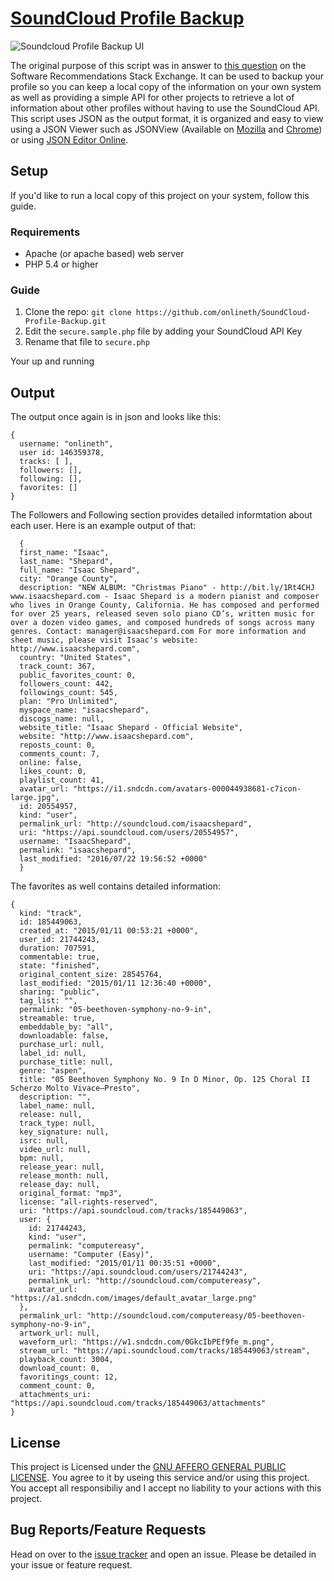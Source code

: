 # [SoundCloud Profile Backup](https://soundcloud.onlineth.com/)

![Soundcloud Profile Backup UI][1]

The original purpose of this script was in answer to [this question](http://softwarerecs.stackexchange.com/a/27700/133) on the Software Recommendations Stack Exchange. It can be used to backup your profile so you can keep a local copy of the information on your own system as well as providing a simple API for other projects to retrieve a lot of information about other profiles without having to use the SoundCloud API. This script uses JSON as the output format, it is organized and easy to view using a JSON Viewer such as JSONView (Available on [Mozilla](https://addons.mozilla.org/en-us/firefox/addon/jsonview/) and [Chrome](https://chrome.google.com/webstore/detail/jsonview/chklaanhfefbnpoihckbnefhakgolnmc?hl=en)) or using [JSON Editor Online](http://www.jsoneditoronline.org/).

## Setup

If you'd like to run a local copy of this project on your system, follow this guide.

### Requirements

- Apache (or apache based) web server
- PHP 5.4 or higher

### Guide

1. Clone the repo: `git clone https://github.com/onlineth/SoundCloud-Profile-Backup.git`
2. Edit the `secure.sample.php` file by adding your SoundCloud API Key
3. Rename that file to `secure.php`

Your up and running

## Output

The output once again is in json and looks like this:

```
{
  username: "onlineth",
  user id: 146359378,
  tracks: [ ],
  followers: [],
  following: [],
  favorites: []
}
```

The Followers and Following section provides detailed informtation about each user. Here is an example output of that:

```
  {
  first_name: "Isaac",
  last_name: "Shepard",
  full_name: "Isaac Shepard",
  city: "Orange County",
  description: "NEW ALBUM: "Christmas Piano" - http://bit.ly/1Rt4CHJ www.isaacshepard.com - Isaac Shepard is a modern pianist and composer who lives in Orange County, California. He has composed and performed for over 25 years, released seven solo piano CD’s, written music for over a dozen video games, and composed hundreds of songs across many genres. Contact: manager@isaacshepard.com For more information and sheet music, please visit Isaac's website: http://www.isaacshepard.com",
  country: "United States",
  track_count: 367,
  public_favorites_count: 0,
  followers_count: 442,
  followings_count: 545,
  plan: "Pro Unlimited",
  myspace_name: "isaacshepard",
  discogs_name: null,
  website_title: "Isaac Shepard - Official Website",
  website: "http://www.isaacshepard.com",
  reposts_count: 0,
  comments_count: 7,
  online: false,
  likes_count: 0,
  playlist_count: 41,
  avatar_url: "https://i1.sndcdn.com/avatars-000044938681-c7icon-large.jpg",
  id: 20554957,
  kind: "user",
  permalink_url: "http://soundcloud.com/isaacshepard",
  uri: "https://api.soundcloud.com/users/20554957",
  username: "IsaacShepard",
  permalink: "isaacshepard",
  last_modified: "2016/07/22 19:56:52 +0000"
  }
```

The favorites as well contains detailed information:

```
{
  kind: "track",
  id: 185449063,
  created_at: "2015/01/11 00:53:21 +0000",
  user_id: 21744243,
  duration: 707591,
  commentable: true,
  state: "finished",
  original_content_size: 28545764,
  last_modified: "2015/01/11 12:36:40 +0000",
  sharing: "public",
  tag_list: "",
  permalink: "05-beethoven-symphony-no-9-in",
  streamable: true,
  embeddable_by: "all",
  downloadable: false,
  purchase_url: null,
  label_id: null,
  purchase_title: null,
  genre: "aspen",
  title: "05 Beethoven Symphony No. 9 In D Minor, Op. 125 Choral II Scherzo Molto Vivace–Presto",
  description: "",
  label_name: null,
  release: null,
  track_type: null,
  key_signature: null,
  isrc: null,
  video_url: null,
  bpm: null,
  release_year: null,
  release_month: null,
  release_day: null,
  original_format: "mp3",
  license: "all-rights-reserved",
  uri: "https://api.soundcloud.com/tracks/185449063",
  user: {
    id: 21744243,
    kind: "user",
    permalink: "computereasy",
    username: "Computer (Easy)",
    last_modified: "2015/01/11 00:35:51 +0000",
    uri: "https://api.soundcloud.com/users/21744243",
    permalink_url: "http://soundcloud.com/computereasy",
    avatar_url: "https://a1.sndcdn.com/images/default_avatar_large.png"
  },
  permalink_url: "http://soundcloud.com/computereasy/05-beethoven-symphony-no-9-in",
  artwork_url: null,
  waveform_url: "https://w1.sndcdn.com/0GkcIbPEf9fe_m.png",
  stream_url: "https://api.soundcloud.com/tracks/185449063/stream",
  playback_count: 3004,
  download_count: 0,
  favoritings_count: 12,
  comment_count: 0,
  attachments_uri: "https://api.soundcloud.com/tracks/185449063/attachments"
}
```

## License

This project is Licensed under the [GNU AFFERO GENERAL PUBLIC LICENSE](https://github.com/onlineth/SoundCloud-Profile-Backup/blob/master/LICENSE). You agree to it by useing this service and/or using this project. You accept all responsibiliy and I accept no liability to your actions with this project.

## Bug Reports/Feature Requests

Head on over to the [issue tracker](https://github.com/onlineth/SoundCloud-Profile-Backup/issues) and open an issue. Please be detailed in your issue or feature request.

  [1]: https://i.imgur.com/8GczFjr.png
